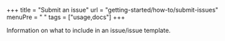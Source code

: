 +++
title = "Submit an issue"
url = "getting-started/how-to/submit-issues"
menuPre = "<i class='fas fa-exclamation-triangle'></i> "
tags = ["usage,docs"]
+++

Information on what to include in an issue/issue template.